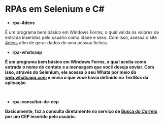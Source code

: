# RPAs em Selenium e C#

* <b>rpa-4devs</b>

É um programa bem básico em Windows Forms, o qual valida os valores de entrada inseridos pelo usuário como idade e sexo. Com isso, acessa o site <a href="https://www.4devs.com.br/">4devs</a> afim de gerar dados de uma pessoa fictícia.
<br/>

* <b>rpa-whatsaap<b>

É um programa bem básico em Windows Forms, o qual aceita como entrada o nome de contato e a mensagem que você deseja enviar. Com isso, através do Selenium, ele acessa o seu Whats por meio do <a href="web.whatsapp.com">web.whatsapp.com<a/> e envia o que você havia definido no TextBox da aplicação.

<br/>
 
 * <b>rpa-consultor-de-cep<b>

Basicamente, faz a consulta diretamente no serviço de <a href="https://buscacepinter.correios.com.br/app/endereco/index.php?t">Busca do Correio</a> por um CEP inserido pelo usuário.
<br/>
